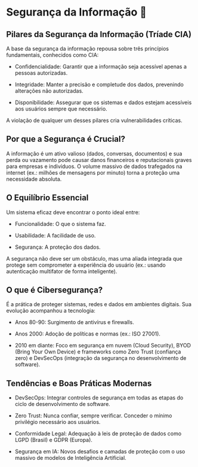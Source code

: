 # Segurança da Informação 🔐

## Pilares da Segurança da Informação (Tríade CIA)
A base da segurança da informação repousa sobre três princípios fundamentais, conhecidos como CIA:

- Confidencialidade: Garantir que a informação seja acessível apenas a pessoas autorizadas.

- Integridade: Manter a precisão e completude dos dados, prevenindo alterações não autorizadas.

- Disponibilidade: Assegurar que os sistemas e dados estejam acessíveis aos usuários sempre que necessário.

A violação de qualquer um desses pilares cria vulnerabilidades críticas.

## Por que a Segurança é Crucial?
A informação é um ativo valioso (dados, conversas, documentos) e sua perda ou vazamento pode causar danos financeiros e reputacionais graves para empresas e indivíduos. O volume massivo de dados trafegados na internet (ex.: milhões de mensagens por minuto) torna a proteção uma necessidade absoluta.

## O Equilíbrio Essencial
Um sistema eficaz deve encontrar o ponto ideal entre:

- Funcionalidade: O que o sistema faz.

- Usabilidade: A facilidade de uso.

- Segurança: A proteção dos dados.
  
A segurança não deve ser um obstáculo, mas uma aliada integrada que protege sem comprometer a experiência do usuário (ex.: usando autenticação multifator de forma inteligente).

## O que é Cibersegurança?
É a prática de proteger sistemas, redes e dados em ambientes digitais. Sua evolução acompanhou a tecnologia:

- Anos 80-90: Surgimento de antivírus e firewalls.

- Anos 2000: Adoção de políticas e normas (ex.: ISO 27001).

- 2010 em diante: Foco em segurança em nuvem (Cloud Security), BYOD (Bring Your Own Device) e frameworks como Zero Trust (confiança zero) e DevSecOps (integração da segurança no desenvolvimento de software).

## Tendências e Boas Práticas Modernas
- DevSecOps: Integrar controles de segurança em todas as etapas do ciclo de desenvolvimento de software.

- Zero Trust: Nunca confiar, sempre verificar. Conceder o mínimo privilégio necessário aos usuários.

- Conformidade Legal: Adequação à leis de proteção de dados como LGPD (Brasil) e GDPR (Europa).

- Segurança em IA: Novos desafios e camadas de proteção com o uso massivo de modelos de Inteligência Artificial.


  

